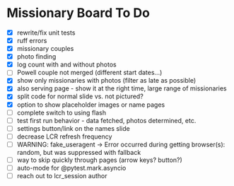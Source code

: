 # Missionary Board To Do

- [x] rewrite/fix unit tests
- [x] ruff errors
- [x] missionary couples
- [x] photo finding
- [x] log count with and without photos
- [ ] Powell couple not merged (different start dates...)
- [x] show only missionaries with photos (filter as late as possible)
- [x] also serving page - show it at the right time, large range of missionaries
- [x] split code for normal slide vs. not pictured?
- [x] option to show placeholder images or name pages
- [ ] complete switch to using flash
- [ ] test first run behavior - data fetched, photos determined, etc.
- [ ] settings button/link on the names slide
- [ ] decrease LCR refresh frequency
- [ ] WARNING:  fake_useragent -> Error occurred during getting browser(s): random, but was suppressed with fallback
- [ ] way to skip quickly through pages (arrow keys? button?)
- [ ] auto-mode for @pytest.mark.asyncio
- [ ] reach out to lcr_session author
